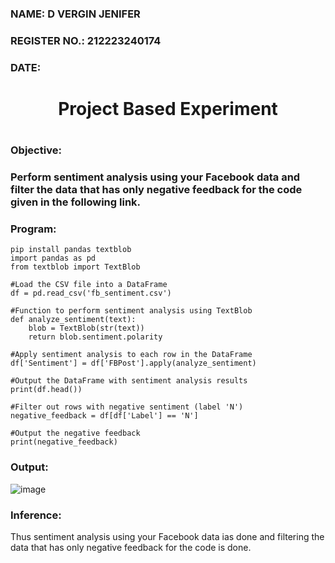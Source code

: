 <H3>NAME: D VERGIN JENIFER</H3>
<H3>REGISTER NO.: 212223240174</H3>
<H3>DATE:</H3>
<H1 Align="center">Project Based Experiment<H1>
<H3>Objective:<H3>
Perform sentiment analysis using your Facebook data and filter the data that has only negative feedback for the code given in the following link.
<H3>Program:</H3>
    
```
pip install pandas textblob
import pandas as pd
from textblob import TextBlob

#Load the CSV file into a DataFrame
df = pd.read_csv('fb_sentiment.csv')

#Function to perform sentiment analysis using TextBlob
def analyze_sentiment(text):
    blob = TextBlob(str(text))
    return blob.sentiment.polarity

#Apply sentiment analysis to each row in the DataFrame
df['Sentiment'] = df['FBPost'].apply(analyze_sentiment)

#Output the DataFrame with sentiment analysis results
print(df.head())

#Filter out rows with negative sentiment (label 'N')
negative_feedback = df[df['Label'] == 'N']

#Output the negative feedback
print(negative_feedback)
```

<H3>Output:</H3>

![image](https://github.com/user-attachments/assets/f91ef2bd-a108-454a-a014-1b93b94b06e6)


<H3>Inference:</H3>
Thus sentiment analysis using your Facebook data ias done and filtering the data that has only negative feedback for the code is done.
